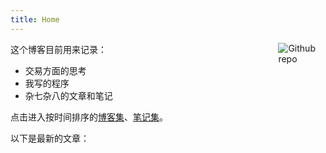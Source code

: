 ```yaml
---
title: Home
---
```


[<img src="https://simpleicons.org/icons/github.svg" style="max-width:15%;min-width:40px;float:right;" alt="Github repo" />](https://github.com/zhufeng7)

这个博客目前用来记录：

* 交易方面的思考
* 我写的程序
* 杂七杂八的文章和笔记

点击进入按时间排序的[博客集](/post/)、[笔记集](/note/)。


以下是最新的文章：
